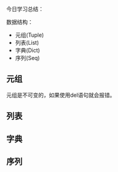 今日学习总结：

数据结构：

+ 元组(Tuple)
+ 列表(List)
+ 字典(Dict)
+ 序列(Seq)

## 元组

元组是不可变的，如果使用del语句就会报错。

## 列表

## 字典

## 序列
